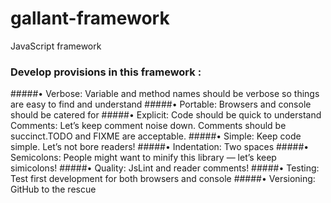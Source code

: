 # gallant-framework
JavaScript framework

### Develop provisions in this framework :
#####• Verbose: Variable and method names should be verbose so things are easy to find and understand
#####• Portable: Browsers and console should be catered for
#####• Explicit: Code should be quick to understand Comments: Let’s keep comment noise down. Comments should be succinct.TODO and FIXME are acceptable.
#####• Simple: Keep code simple. Let’s not bore readers!
#####• Indentation: Two spaces
#####• Semicolons: People might want to minify this library — let’s keep simicolons!
#####• Quality: JsLint and reader comments!
#####• Testing: Test first development for both browsers and console
#####• Versioning: GitHub to the rescue
